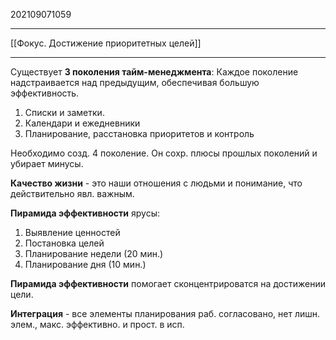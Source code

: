 202109071059
***
[[Фокус. Достижение приоритетных целей]]
***
Существует **3 поколения тайм-менеджмента**:
Каждое поколение надстраивается над предыдущим, 
обеспечивая большую эффективность.
1. Списки и заметки.
2. Календари и ежедневники
3. Планирование, расстановка приоритетов и контроль

Необходимо созд. 4 поколение.
Он сохр. плюсы прошлых поколений и убирает минусы.

**Качество жизни** - это наши отношения с людьми и понимание, что действительно явл. важным.

**Пирамида эффективности** ярусы:
1. Выявление ценностей
2. Постановка целей
3. Планирование недели (20 мин.)
4. Планирование дня (10 мин.)

**Пирамида эффективности** помогает сконцентрироватся на достижении цели.

**Интеграция** - все элементы планирования раб. согласовано, нет лишн. элем., макс. эффективно. и прост. в исп.

 

